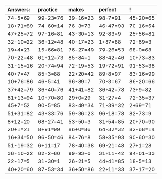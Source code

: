 | Answers: | practice | makes | perfect | ! |
| :--- | :--- | :--- | :--- | :--- |
| 74-5=69 | 99-23=76 | 39-16=23 | 98-7=91 | 45+20=65 | 
| 18+71=89 | 74-60=14 | 76-3=73 | 46+47=93 | 70-16=54 | 
| 47+25=72 | 97-16=81 | 43-30=13 | 92-83=9 | 25+56=81 | 
| 32-10=22 | 36+12=48 | 40-17=23 | 1+87=88 | 72-69=3 | 
| 19+4=23 | 15+66=81 | 76-27=49 | 79-26=53 | 68-0=68 | 
| 70-22=48 | 61+12=73 | 85-84=1 | 88-42=46 | 10+73=83 | 
| 31-15=16 | 20+74=94 | 72-19=53 | 19+72=91 | 91-53=38 | 
| 40+7=47 | 85+3=88 | 22+20=42 | 89+8=97 | 83+16=99 | 
| 10+76=86 | 46-5=41 | 96-89=7 | 70-3=67 | 86-20=66 | 
| 37+42=79 | 36+40=76 | 41+41=82 | 36+42=78 | 73+9=82 | 
| 81+13=94 | 10+70=80 | 29+0=29 | 31-27=4 | 72-35=37 | 
| 45+7=52 | 90-5=85 | 83-49=34 | 71-39=32 | 2+69=71 | 
| 51+31=82 | 43+33=76 | 59-36=23 | 96-18=78 | 82-73=9 | 
| 8+12=20 | 68-27=41 | 53-50=3 | 31+54=85 | 20+70=90 | 
| 20+1=21 | 8+91=99 | 86+0=86 | 64-32=32 | 82-68=14 | 
| 16+34=50 | 96-50=46 | 84-76=8 | 58+35=93 | 90-60=30 | 
| 51-19=32 | 6+11=17 | 78-40=38 | 69-21=48 | 27+1=28 | 
| 38-16=22 | 82-2=80 | 99-93=6 | 31+11=42 | 94-61=33 | 
| 22-17=5 | 31-30=1 | 26-21=5 | 44+41=85 | 18-5=13 | 
| 40+20=60 | 87-53=34 | 36+50=86 | 22+11=33 | 37-17=20 | 
